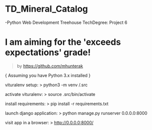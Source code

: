# TD_Mineral_Catalog
-Python Web Development Treehouse TechDegree: Project 6

# I am aiming for the 'exceeds expectations' grade!

>by https://github.com/mhunterak

{ Assuming you have Python 3.x installed }

vituralenv setup:
	> python3 -m venv /.src

activate vituralenv:
	> source .src/bin/activate

install requirements:
	> pip install -r requirements.txt

launch django application:
	> python manage.py runserver 0.0.0.0:8000

visit app in a browser:
    > http://0.0.0.0:8000/ 
